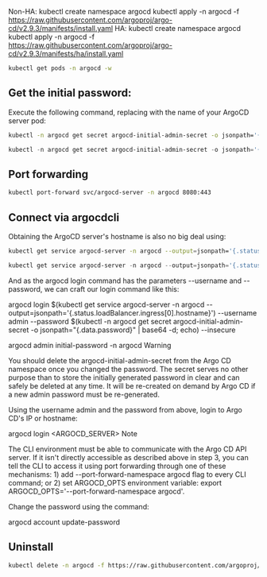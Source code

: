 Non-HA:
kubectl create namespace argocd
kubectl apply -n argocd -f https://raw.githubusercontent.com/argoproj/argo-cd/v2.9.3/manifests/install.yaml
HA:
kubectl create namespace argocd
kubectl apply -n argocd -f https://raw.githubusercontent.com/argoproj/argo-cd/v2.9.3/manifests/ha/install.yaml

```bash
kubectl get pods -n argocd -w
```


## Get the initial password:

Execute the following command, replacing <argocd-server-pod> with the name of your ArgoCD server pod:

```bash
kubectl -n argocd get secret argocd-initial-admin-secret -o jsonpath='{.data.password}' | base64 --decode
```

```powershell
kubectl -n argocd get secret argocd-initial-admin-secret -o jsonpath='{.data.password}' | ForEach-Object { [System.Text.Encoding]::UTF8.GetString([System.Convert]::FromBase64String($_)) }
```

## Port forwarding

```bash
kubectl port-forward svc/argocd-server -n argocd 8080:443
```


## Connect via argocdcli

Obtaining the ArgoCD server's hostname is also no big deal using:


```bash
kubectl get service argocd-server -n argocd --output=jsonpath='{.status.loadBalancer.ingress[0].hostname}'
```

```powershell
kubectl get service argocd-server -n argocd --output=jsonpath='{.status.loadBalancer.ingress[0].hostname}' | ForEach-Object { $_.Trim("'") }

```

And as the argocd login command has the parameters --username and --password, we can craft our login command like this:

argocd login $(kubectl get service argocd-server -n argocd --output=jsonpath='{.status.loadBalancer.ingress[0].hostname}') --username admin --password $(kubectl -n argocd get secret argocd-initial-admin-secret -o jsonpath="{.data.password}" | base64 -d; echo) --insecure






argocd admin initial-password -n argocd
Warning

You should delete the argocd-initial-admin-secret from the Argo CD namespace once you changed the password. The secret serves no other purpose than to store the initially generated password in clear and can safely be deleted at any time. It will be re-created on demand by Argo CD if a new admin password must be re-generated.

Using the username admin and the password from above, login to Argo CD's IP or hostname:


argocd login <ARGOCD_SERVER>
Note

The CLI environment must be able to communicate with the Argo CD API server. If it isn't directly accessible as described above in step 3, you can tell the CLI to access it using port forwarding through one of these mechanisms: 1) add --port-forward-namespace argocd flag to every CLI command; or 2) set ARGOCD_OPTS environment variable: export ARGOCD_OPTS='--port-forward-namespace argocd'.

Change the password using the command:


argocd account update-password

## Uninstall

```bash
kubectl delete -n argocd -f https://raw.githubusercontent.com/argoproj/argo-cd/v2.9.3/manifests/ha/install.yaml

```